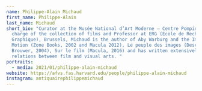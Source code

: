 ```yaml
---
name: Philippe-Alain Michaud
first_name: Philippe-Alain
last_name: Michaud
short_bio: "Curator at the Musée National d’Art Moderne – Centre Pompidou in
  charge of the collection of films and Professor at ERG (Ecole de Recherche
  Graphique), Brussels, Michaud is the author of Aby Warburg and the Image in
  Motion (Zone Books, 2002 and Macula 2012), Le peuple des images (Desclée de
  Brouwer, 2004), Sur le film (Macula, 2016) and has written extensively on the
  relations between film and visual arts. "
portraits:
  - media: 2021/01/philippe-alain-michaud
website: https://afvs.fas.harvard.edu/people/philippe-alain-michaud
instagram: antiquairephilippemichaud
---
```

